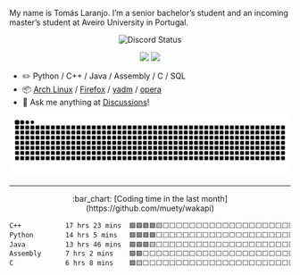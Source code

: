 My name is Tomás Laranjo. I’m a senior bachelor’s student and an incoming master’s student at Aveiro University in Portugal.

<div align="center">
    
![Discord Status](https://discord.c99.nl/widget/theme-4/491970909176070164.png)

</div>

<!-- <picture>
    <source media="(prefers-color-scheme: dark)" srcset="https://github-readme-stats-ouuan.vercel.app/api?username=LaranjoTomas&theme=dark&show_icons=true">
    <img align="right" width="50%" src="https://github-readme-stats-ouuan.vercel.app/api?username=LaranjoTomas&show_icons=true">
</picture> -->

<div align="center">
  <img height="180em" src="https://github-readme-stats.vercel.app/api/?username=LaranjoTomas&layout=compact&langs_count=7&theme=gotham"/>
  <img height="180em" src="https://github-readme-stats-npdib1p4e-laranjotomas.vercel.app/api/top-langs/?username=LaranjoTomas&layout=compact&langs_count=7&theme=gotham"/>
</div>


-   :pencil2: Python / C++ / Java / Assembly / C / SQL
-   :package: [Arch Linux](https://wiki.archlinux.org/title/Arch_Linux) / [Firefox](https://www.mozilla.org/firefox/) / [yadm](https://github.com/TheLocehiliosan/yadm) / [opera](https://www.opera.com/) 
-   :thought_balloon: Ask me anything at [Discussions](https://github.com/ouuan/ouuan/discussions/new/choose)!

<div align="center">  
    
  ![Snake Animation](https://github.com/LaranjoTomas/LaranjoTomas/blob/output/github-snake-dark.svg)

</div>

---

<div align="center">
    :bar_chart: [Coding time in the last month](https://github.com/muety/wakapi)
</div>
<!--START_SECTION:waka-->

```txt
C++           17 hrs 23 mins  🟩🟩🟩🟩🟨⬜⬜⬜⬜⬜⬜⬜⬜⬜⬜⬜⬜⬜⬜⬜⬜⬜⬜⬜⬜   18.86 %
Python        14 hrs 5 mins   🟩🟩🟩🟩⬜⬜⬜⬜⬜⬜⬜⬜⬜⬜⬜⬜⬜⬜⬜⬜⬜⬜⬜⬜⬜   15.28 %
Java          13 hrs 46 mins  🟩🟩🟩🟨⬜⬜⬜⬜⬜⬜⬜⬜⬜⬜⬜⬜⬜⬜⬜⬜⬜⬜⬜⬜⬜   14.94 %
Assembly      7 hrs 2 mins    🟩🟩⬜⬜⬜⬜⬜⬜⬜⬜⬜⬜⬜⬜⬜⬜⬜⬜⬜⬜⬜⬜⬜⬜⬜   07.63 %
C             6 hrs 8 mins    🟩🟨⬜⬜⬜⬜⬜⬜⬜⬜⬜⬜⬜⬜⬜⬜⬜⬜⬜⬜⬜⬜⬜⬜⬜   06.66 %
```

<!--END_SECTION:waka-->
